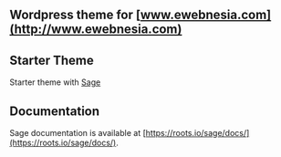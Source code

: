 ## Wordpress theme for [www.ewebnesia.com](http://www.ewebnesia.com)

## Starter Theme

Starter theme with [Sage](https://github.com/roots/sage)


## Documentation

Sage documentation is available at [https://roots.io/sage/docs/](https://roots.io/sage/docs/).

